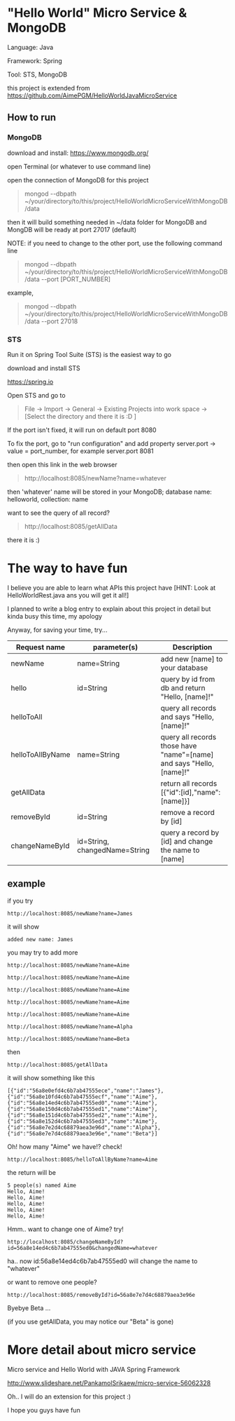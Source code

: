 # "Hello World" Micro Service & MongoDB

Language: Java

Framework: Spring

Tool: STS, MongoDB

this project is extended from https://github.com/AimePGM/HelloWorldJavaMicroService

## How to run

### MongoDB

download and install: https://www.mongodb.org/

open Terminal (or whatever to use command line)

open the connection of MongoDB for this project

> mongod --dbpath ~/your/directory/to/this/project/HelloWorldMicroServiceWithMongoDB/data

then it will build something needed in ~/data folder for MongoDB and MongDB will be ready at port 27017 (default)

NOTE: if you need to change to the other port, use the following command line

> mongod --dbpath ~/your/directory/to/this/project/HelloWorldMicroServiceWithMongoDB/data --port [PORT_NUMBER]

example, 

> mongod --dbpath ~/your/directory/to/this/project/HelloWorldMicroServiceWithMongoDB/data --port 27018

### STS

Run it on Spring Tool Suite (STS) is the easiest way to go

download and install STS

https://spring.io

Open STS and go to

> File -> Import -> General -> Existing Projects into work space -> [Select the directory and there it is :D ]

If the port isn't fixed, it will run on default port 8080

To fix the port, go to "run configuration" and add property server.port -> value = port_number, for example server.port 8081 

then open this link in the web browser

> http://localhost:8085/newName?name=whatever

then 'whatever' name will be stored in your MongoDB; database name: helloworld, collection: name

want to see the query of all record?

> http://localhost:8085/getAllData

there it is :)

# The way to have fun 

I believe you are able to learn what APIs this project have [HINT: Look at HelloWorldRest.java ans you will get it all!]

I planned to write a blog entry to explain about this project in detail but kinda busy this time, my apology

Anyway, for saving your time, try...

Request name     | parameter(s) | Description
-----------------|--------------|-------------------------------
newName          | name=String  				 | add new [name] to your database
hello            | id=String    				 | query by id from db and return "Hello, [name]!"
helloToAll       |             					 | query all records and says "Hello, [name]!"
helloToAllByName | name=String  				 | query all records those have "name"=[name] and says "Hello, [name]!"
getAllData       |              				 | return all records [{"id":[id],"name":[name]}]
removeById		 | id=String					 | remove a record by [id]
changeNameById   | id=String, changedName=String | query a record by [id] and change the name to [name]


## example

if you try

```
http://localhost:8085/newName?name=James
```

it will show

```
added new name: James
```

you may try to add more

```
http://localhost:8085/newName?name=Aime

http://localhost:8085/newName?name=Aime

http://localhost:8085/newName?name=Aime

http://localhost:8085/newName?name=Aime

http://localhost:8085/newName?name=Aime

http://localhost:8085/newName?name=Alpha

http://localhost:8085/newName?name=Beta
```

then

```
http://localhost:8085/getAllData
```

it will show something like this

```
[{"id":"56a8e0efd4c6b7ab47555ece","name":"James"},{"id":"56a8e10fd4c6b7ab47555ecf","name":"Aime"},{"id":"56a8e14ed4c6b7ab47555ed0","name":"Aime"},{"id":"56a8e150d4c6b7ab47555ed1","name":"Aime"},{"id":"56a8e151d4c6b7ab47555ed2","name":"Aime"},{"id":"56a8e152d4c6b7ab47555ed3","name":"Aime"},{"id":"56a8e7e2d4c68879aea3e96d","name":"Alpha"},{"id":"56a8e7e7d4c68879aea3e96e","name":"Beta"}]
```

Oh! how many "Aime" we have!? check!

```
http://localhost:8085/helloToAllByName?name=Aime
```

the return will be

```
5 people(s) named Aime
Hello, Aime!
Hello, Aime!
Hello, Aime!
Hello, Aime!
Hello, Aime!
```

Hmm.. want to change one of Aime? try!

```
http://localhost:8085/changeNameById?id=56a8e14ed4c6b7ab47555ed0&changedName=whatever
```

ha.. now id:56a8e14ed4c6b7ab47555ed0 will change the name to "whatever"

or want to remove one people?

```
http://localhost:8085/removeById?id=56a8e7e7d4c68879aea3e96e
```

Byebye Beta ...

(if you use getAllData, you may notice our "Beta" is gone)

# More detail about micro service

Micro service and Hello World with JAVA Spring Framework

http://www.slideshare.net/PankamolSrikaew/micro-service-56062328

Oh.. I will do an extension for this project :)

I hope you guys have fun